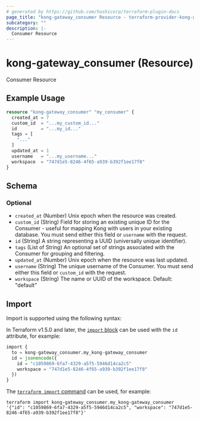 ```yaml
---
# generated by https://github.com/hashicorp/terraform-plugin-docs
page_title: "kong-gateway_consumer Resource - terraform-provider-kong-gateway"
subcategory: ""
description: |-
  Consumer Resource
---
```


# kong-gateway_consumer (Resource)

Consumer Resource

## Example Usage

```terraform
resource "kong-gateway_consumer" "my_consumer" {
  created_at = 7
  custom_id  = "...my_custom_id..."
  id         = "...my_id..."
  tags = [
    "..."
  ]
  updated_at = 1
  username   = "...my_username..."
  workspace  = "747d1e5-8246-4f65-a939-b392f1ee17f8"
}
```

<!-- schema generated by tfplugindocs -->
## Schema

### Optional

- `created_at` (Number) Unix epoch when the resource was created.
- `custom_id` (String) Field for storing an existing unique ID for the Consumer - useful for mapping Kong with users in your existing database. You must send either this field or `username` with the request.
- `id` (String) A string representing a UUID (universally unique identifier).
- `tags` (List of String) An optional set of strings associated with the Consumer for grouping and filtering.
- `updated_at` (Number) Unix epoch when the resource was last updated.
- `username` (String) The unique username of the Consumer. You must send either this field or `custom_id` with the request.
- `workspace` (String) The name or UUID of the workspace. Default: "default"

## Import

Import is supported using the following syntax:

In Terraform v1.5.0 and later, the [`import` block](https://developer.hashicorp.com/terraform/language/import) can be used with the `id` attribute, for example:

```terraform
import {
  to = kong-gateway_consumer.my_kong-gateway_consumer
  id = jsonencode({
    id = "c1059869-6fa7-4329-a5f5-5946d14ca2c5"
    workspace = "747d1e5-8246-4f65-a939-b392f1ee17f8"
  })
}
```

The [`terraform import` command](https://developer.hashicorp.com/terraform/cli/commands/import) can be used, for example:

```shell
terraform import kong-gateway_consumer.my_kong-gateway_consumer '{"id": "c1059869-6fa7-4329-a5f5-5946d14ca2c5", "workspace": "747d1e5-8246-4f65-a939-b392f1ee17f8"}'
```
